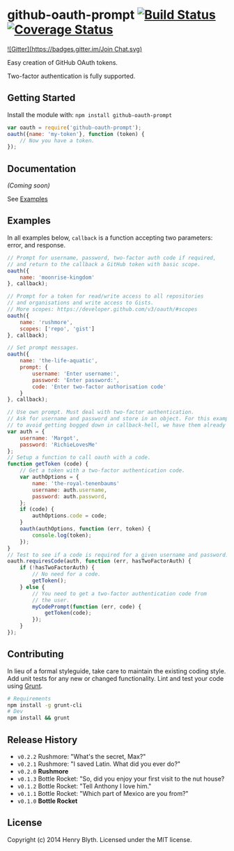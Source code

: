 # github-oauth-prompt [![Build Status](https://secure.travis-ci.org/henrahmagix/github-oauth-prompt.png?branch=master)](http://travis-ci.org/henrahmagix/github-oauth-prompt) [![Coverage Status](https://coveralls.io/repos/henrahmagix/github-oauth-prompt/badge.png)](https://coveralls.io/r/henrahmagix/github-oauth-prompt)

[![Gitter](https://badges.gitter.im/Join Chat.svg)](https://gitter.im/henrahmagix/github-oauth-prompt?utm_source=badge&utm_medium=badge&utm_campaign=pr-badge&utm_content=badge)

Easy creation of GitHub OAuth tokens.

Two-factor authentication is fully supported.

## Getting Started
Install the module with: `npm install github-oauth-prompt`

```javascript
var oauth = require('github-oauth-prompt');
oauth({name: 'my-token'}, function (token) {
    // Now you have a token.
});
```

## Documentation
_(Coming soon)_

See <a href="#examples">Examples</a>

## Examples
In all examples below, `callback` is a function accepting two parameters: error, and response.

```javascript
// Prompt for username, password, two-factor auth code if required,
// and return to the callback a GitHub token with basic scope.
oauth({
    name: 'moonrise-kingdom'
}, callback);
```

```javascript
// Prompt for a token for read/write access to all repositories
// and organisations and write access to Gists.
// More scopes: https://developer.github.com/v3/oauth/#scopes
oauth({
    name: 'rushmore',
    scopes: ['repo', 'gist']
}, callback);
```

```javascript
// Set prompt messages.
oauth({
    name: 'the-life-aquatic',
    prompt: {
        username: 'Enter username:',
        password: 'Enter password:',
        code: 'Enter two-factor authorisation code'
    }
}, callback);
```

```javascript
// Use own prompt. Must deal with two-factor authentication.
// Ask for username and password and store in an object. For this example, and
// to avoid getting bogged down in callback-hell, we have them already available.
var auth = {
    username: 'Margot',
    password: 'RichieLovesMe'
};
// Setup a function to call oauth with a code.
function getToken (code) {
    // Get a token with a two-factor authentication code.
    var authOptions = {
        name: 'the-royal-tenenbaums'
        username: auth.username,
        password: auth.password,
    };
    if (code) {
        authOptions.code = code;
    }
    oauth(authOptions, function (err, token) {
        console.log(token);
    });
}
// Test to see if a code is required for a given username and password.
oauth.requiresCode(auth, function (err, hasTwoFactorAuth) {
    if (!hasTwoFactorAuth) {
        // No need for a code.
        getToken();
    } else {
        // You need to get a two-factor authentication code from
        // the user.
        myCodePrompt(function (err, code) {
            getToken(code);
        });
    }
});
```

## Contributing
In lieu of a formal styleguide, take care to maintain the existing coding style. Add unit tests for any new or changed functionality. Lint and test your code using [Grunt](http://gruntjs.com/).

```bash
# Requirements
npm install -g grunt-cli
# Dev
npm install && grunt
```

## Release History
- `v0.2.2` Rushmore: "What's the secret, Max?"
- `v0.2.1` Rushmore: "I saved Latin. What did you ever do?"
- `v0.2.0` **Rushmore**
- `v0.1.3` Bottle Rocket: "So, did you enjoy your first visit to the nut house?
- `v0.1.2` Bottle Rocket: "Tell Anthony I love him."
- `v0.1.1` Bottle Rocket: "Which part of Mexico are you from?"
- `v0.1.0` **Bottle Rocket**

## License
Copyright (c) 2014 Henry Blyth. Licensed under the MIT license.

